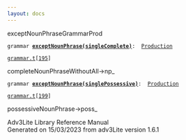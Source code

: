 ```yaml
---
layout: docs
---
```

<span class="title">exceptNounPhrase</span><span class="type">GrammarProd</span>

`grammar `**[`exceptNounPhrase(singleComplete)`](../object/exceptNounPhrase(singleComplete).html)**` :   `[`Production`](../object/Production.html)

[`grammar.t`](../file/grammar.t.html)`[`[`195`](../source/grammar.t.html#195)`]`

<div class="gramrule">

completeNounPhraseWithoutAll-\>np\_  

</div>

`grammar `**[`exceptNounPhrase(singlePossessive)`](../object/exceptNounPhrase(singlePossessive).html)**` :   `[`Production`](../object/Production.html)

[`grammar.t`](../file/grammar.t.html)`[`[`199`](../source/grammar.t.html#199)`]`

<div class="gramrule">

possessiveNounPhrase-\>poss\_  

</div>

<div class="ftr">

Adv3Lite Library Reference Manual  
Generated on 15/03/2023 from adv3Lite version 1.6.1

</div>
